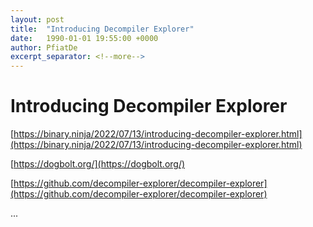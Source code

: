 ```yaml
---
layout: post
title:  "Introducing Decompiler Explorer"
date:   1990-01-01 19:55:00 +0000
author: PfiatDe
excerpt_separator: <!--more-->
---
```


# Introducing Decompiler Explorer

[https://binary.ninja/2022/07/13/introducing-decompiler-explorer.html](https://binary.ninja/2022/07/13/introducing-decompiler-explorer.html)

[https://dogbolt.org/](https://dogbolt.org/)

[https://github.com/decompiler-explorer/decompiler-explorer](https://github.com/decompiler-explorer/decompiler-explorer)

...
<!--more-->
